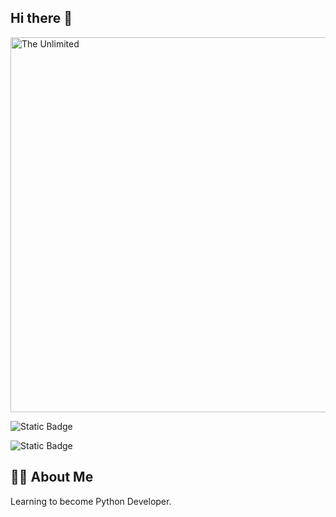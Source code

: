 ## Hi there 👋

<img src="https://github.com/TimofeiKazakov/TimofeiKazakov/blob/main/animation.gif" alt="The Unlimited" width="600">


![Static Badge](https://img.shields.io/badge/py-python-orange?style=plastic&logo=python)


![Static Badge](https://img.shields.io/badge/-pythonanywhere-black?style=plastic&logo=pythonanywhere)



## 🙋‍♂️ About Me
Learning to become Python Developer.
